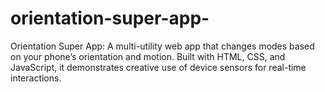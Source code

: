 # orientation-super-app-
Orientation Super App: A multi-utility web app that changes modes based on your phone’s orientation and motion. Built with HTML, CSS, and JavaScript, it demonstrates creative use of device sensors for real-time interactions.
